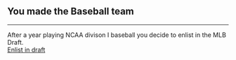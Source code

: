 ## You made the Baseball team
-----
After a year playing NCAA divison I baseball
you decide to enlist in the MLB Draft.  
[Enlist in draft](mlbdraft.md)
